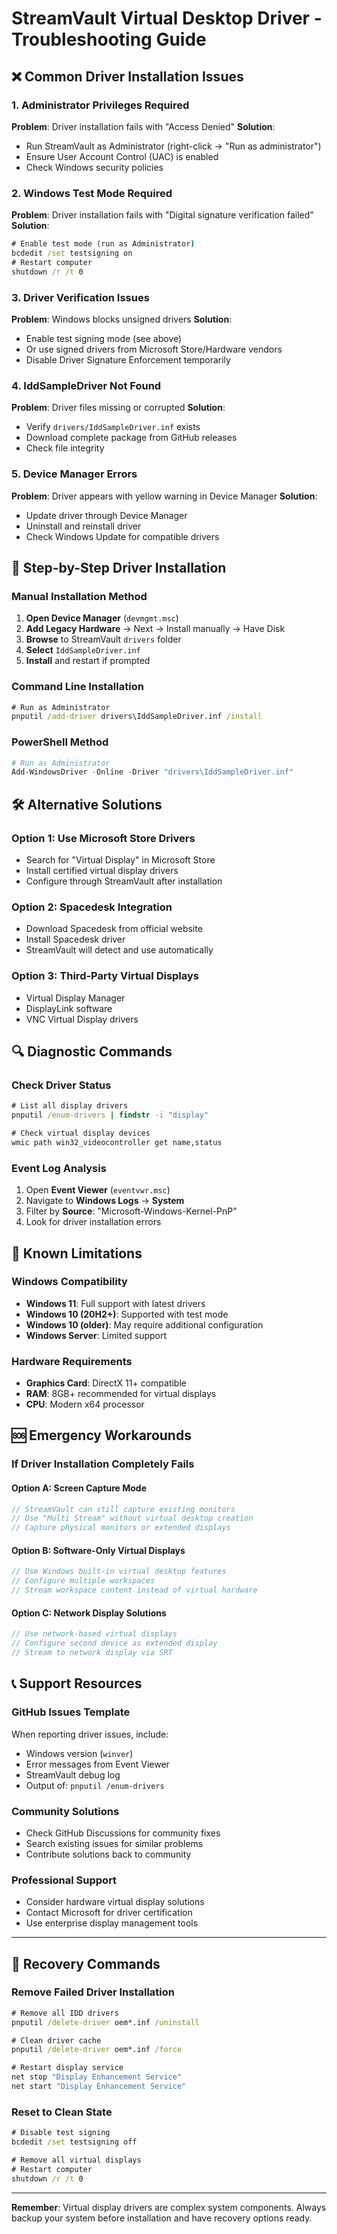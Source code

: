 # StreamVault Virtual Desktop Driver - Troubleshooting Guide

## ❌ Common Driver Installation Issues

### 1. Administrator Privileges Required
**Problem**: Driver installation fails with "Access Denied"
**Solution**: 
- Run StreamVault as Administrator (right-click → "Run as administrator")
- Ensure User Account Control (UAC) is enabled
- Check Windows security policies

### 2. Windows Test Mode Required
**Problem**: Driver installation fails with "Digital signature verification failed"
**Solution**:
```cmd
# Enable test mode (run as Administrator)
bcdedit /set testsigning on
# Restart computer
shutdown /r /t 0
```

### 3. Driver Verification Issues
**Problem**: Windows blocks unsigned drivers
**Solution**:
- Enable test signing mode (see above)
- Or use signed drivers from Microsoft Store/Hardware vendors
- Disable Driver Signature Enforcement temporarily

### 4. IddSampleDriver Not Found
**Problem**: Driver files missing or corrupted
**Solution**:
- Verify `drivers/IddSampleDriver.inf` exists
- Download complete package from GitHub releases
- Check file integrity

### 5. Device Manager Errors
**Problem**: Driver appears with yellow warning in Device Manager
**Solution**:
- Update driver through Device Manager
- Uninstall and reinstall driver
- Check Windows Update for compatible drivers

## 🔧 Step-by-Step Driver Installation

### Manual Installation Method
1. **Open Device Manager** (`devmgmt.msc`)
2. **Add Legacy Hardware** → Next → Install manually → Have Disk
3. **Browse** to StreamVault `drivers` folder
4. **Select** `IddSampleDriver.inf`
5. **Install** and restart if prompted

### Command Line Installation
```cmd
# Run as Administrator
pnputil /add-driver drivers\IddSampleDriver.inf /install
```

### PowerShell Method
```powershell
# Run as Administrator
Add-WindowsDriver -Online -Driver "drivers\IddSampleDriver.inf"
```

## 🛠️ Alternative Solutions

### Option 1: Use Microsoft Store Drivers
- Search for "Virtual Display" in Microsoft Store
- Install certified virtual display drivers
- Configure through StreamVault after installation

### Option 2: Spacedesk Integration
- Download Spacedesk from official website
- Install Spacedesk driver
- StreamVault will detect and use automatically

### Option 3: Third-Party Virtual Displays
- Virtual Display Manager
- DisplayLink software
- VNC Virtual Display drivers

## 🔍 Diagnostic Commands

### Check Driver Status
```cmd
# List all display drivers
pnputil /enum-drivers | findstr -i "display"

# Check virtual display devices
wmic path win32_videocontroller get name,status
```

### Event Log Analysis
1. Open **Event Viewer** (`eventvwr.msc`)
2. Navigate to **Windows Logs** → **System**
3. Filter by **Source**: "Microsoft-Windows-Kernel-PnP"
4. Look for driver installation errors

## 🚨 Known Limitations

### Windows Compatibility
- **Windows 11**: Full support with latest drivers
- **Windows 10 (20H2+)**: Supported with test mode
- **Windows 10 (older)**: May require additional configuration
- **Windows Server**: Limited support

### Hardware Requirements
- **Graphics Card**: DirectX 11+ compatible
- **RAM**: 8GB+ recommended for virtual displays
- **CPU**: Modern x64 processor

## 🆘 Emergency Workarounds

### If Driver Installation Completely Fails

#### Option A: Screen Capture Mode
```csharp
// StreamVault can still capture existing monitors
// Use "Multi Stream" without virtual desktop creation
// Capture physical monitors or extended displays
```

#### Option B: Software-Only Virtual Displays
```csharp
// Use Windows built-in virtual desktop features
// Configure multiple workspaces
// Stream workspace content instead of virtual hardware
```

#### Option C: Network Display Solutions
```csharp
// Use network-based virtual displays
// Configure second device as extended display
// Stream to network display via SRT
```

## 📞 Support Resources

### GitHub Issues Template
When reporting driver issues, include:
- Windows version (`winver`)
- Error messages from Event Viewer
- StreamVault debug log
- Output of: `pnputil /enum-drivers`

### Community Solutions
- Check GitHub Discussions for community fixes
- Search existing issues for similar problems
- Contribute solutions back to community

### Professional Support
- Consider hardware virtual display solutions
- Contact Microsoft for driver certification
- Use enterprise display management tools

---

## 🔄 Recovery Commands

### Remove Failed Driver Installation
```cmd
# Remove all IDD drivers
pnputil /delete-driver oem*.inf /uninstall

# Clean driver cache
pnputil /delete-driver oem*.inf /force

# Restart display service
net stop "Display Enhancement Service"
net start "Display Enhancement Service"
```

### Reset to Clean State
```cmd
# Disable test signing
bcdedit /set testsigning off

# Remove all virtual displays
# Restart computer
shutdown /r /t 0
```

---

**Remember**: Virtual display drivers are complex system components. Always backup your system before installation and have recovery options ready.
